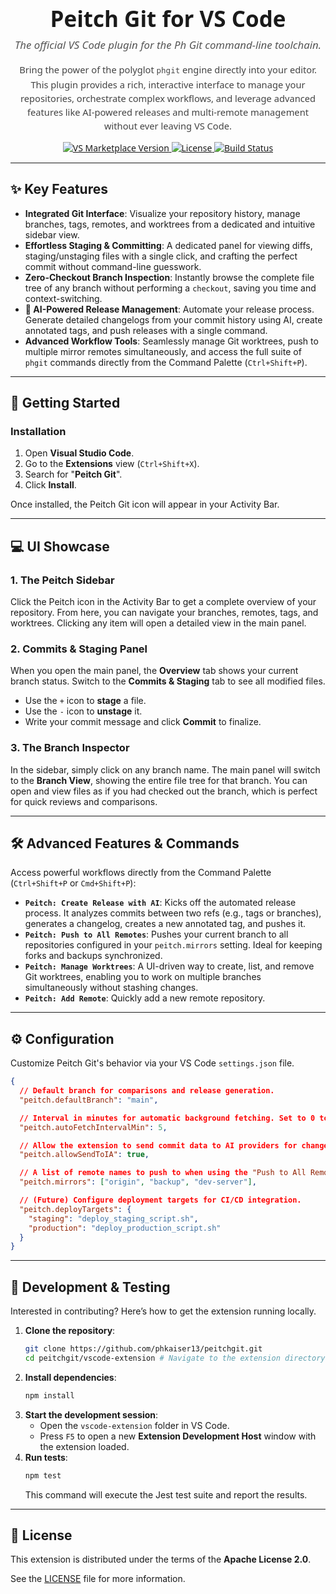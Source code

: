 <div align="center" style="font-family:Segoe UI, Roboto, sans-serif;">
  <a href="https://github.com/phkaiser13/peitchgit">
  </a>

  <h1 style="font-size:2.5em; margin-bottom:0.2em;">Peitch Git for VS Code</h1>
  <p style="font-size:1.2em; color:#555; margin-top:0;">
    <em>The official VS Code plugin for the Ph Git command-line toolchain.</em>
  </p>

  <p style="max-width:700px; font-size:1.05em; line-height:1.5em; color:#444;">
    Bring the power of the polyglot <code>phgit</code> engine directly into your editor. This plugin provides a rich, interactive interface to manage your repositories, orchestrate complex workflows, and leverage advanced features like AI-powered releases and multi-remote management without ever leaving VS Code.
  </p>

  <p>
    <a href="https://marketplace.visualstudio.com/items?itemName=phkaiser13.peitch-git">
      <img src="https://img.shields.io/visual-studio-marketplace/v/phkaiser13.peitch-git?style=for-the-badge&label=VS%20Marketplace" alt="VS Marketplace Version" />
    </a>
    <a href="https://github.com/phkaiser13/peitchgit/blob/main/LICENSE">
      <img src="https://img.shields.io/badge/license-Apache--2.0-blue.svg?style=for-the-badge" alt="License" />
    </a>
    <a href="https://github.com/phkaiser13/peitchgit/actions">
      <img src="https://img.shields.io/github/actions/workflow/status/phkaiser13/peitchgit/build-phgit.yml?branch=main&logo=github&style=for-the-badge" alt="Build Status" />
    </a>
  </p>
</div>


-----

## ✨ Key Features

  * **Integrated Git Interface**: Visualize your repository history, manage branches, tags, remotes, and worktrees from a dedicated and intuitive sidebar view.
  * **Effortless Staging & Committing**: A dedicated panel for viewing diffs, staging/unstaging files with a single click, and crafting the perfect commit without command-line guesswork.
  * **Zero-Checkout Branch Inspection**: Instantly browse the complete file tree of any branch without performing a `checkout`, saving you time and context-switching.
  * **🤖 AI-Powered Release Management**: Automate your release process. Generate detailed changelogs from your commit history using AI, create annotated tags, and push releases with a single command.
  * **Advanced Workflow Tools**: Seamlessly manage Git worktrees, push to multiple mirror remotes simultaneously, and access the full suite of `phgit` commands directly from the Command Palette (`Ctrl+Shift+P`).

-----

## 🚀 Getting Started

### Installation

1.  Open **Visual Studio Code**.
2.  Go to the **Extensions** view (`Ctrl+Shift+X`).
3.  Search for "**Peitch Git**".
4.  Click **Install**.

Once installed, the Peitch Git icon will appear in your Activity Bar.

-----

## 💻 UI Showcase

### 1\. The Peitch Sidebar

Click the Peitch icon in the Activity Bar to get a complete overview of your repository. From here, you can navigate your branches, remotes, tags, and worktrees. Clicking any item will open a detailed view in the main panel.

### 2\. Commits & Staging Panel

When you open the main panel, the **Overview** tab shows your current branch status. Switch to the **Commits & Staging** tab to see all modified files.

  * Use the `+` icon to **stage** a file.
  * Use the `-` icon to **unstage** it.
  * Write your commit message and click **Commit** to finalize.

### 3\. The Branch Inspector

In the sidebar, simply click on any branch name. The main panel will switch to the **Branch View**, showing the entire file tree for that branch. You can open and view files as if you had checked out the branch, which is perfect for quick reviews and comparisons.

-----

## 🛠️ Advanced Features & Commands

Access powerful workflows directly from the Command Palette (`Ctrl+Shift+P` or `Cmd+Shift+P`):

  * **`Peitch: Create Release with AI`**: Kicks off the automated release process. It analyzes commits between two refs (e.g., tags or branches), generates a changelog, creates a new annotated tag, and pushes it.
  * **`Peitch: Push to All Remotes`**: Pushes your current branch to all repositories configured in your `peitch.mirrors` setting. Ideal for keeping forks and backups synchronized.
  * **`Peitch: Manage Worktrees`**: A UI-driven way to create, list, and remove Git worktrees, enabling you to work on multiple branches simultaneously without stashing changes.
  * **`Peitch: Add Remote`**: Quickly add a new remote repository.

-----

## ⚙️ Configuration

Customize Peitch Git's behavior via your VS Code `settings.json` file.

```json
{
  // Default branch for comparisons and release generation.
  "peitch.defaultBranch": "main",

  // Interval in minutes for automatic background fetching. Set to 0 to disable.
  "peitch.autoFetchIntervalMin": 5,

  // Allow the extension to send commit data to AI providers for changelog generation.
  "peitch.allowSendToIA": true,

  // A list of remote names to push to when using the "Push to All Remotes" command.
  "peitch.mirrors": ["origin", "backup", "dev-server"],

  // (Future) Configure deployment targets for CI/CD integration.
  "peitch.deployTargets": {
    "staging": "deploy_staging_script.sh",
    "production": "deploy_production_script.sh"
  }
}
```

-----

## 🧪 Development & Testing

Interested in contributing? Here’s how to get the extension running locally.

1.  **Clone the repository**:
    ```bash
    git clone https://github.com/phkaiser13/peitchgit.git
    cd peitchgit/vscode-extension # Navigate to the extension directory
    ```
2.  **Install dependencies**:
    ```bash
    npm install
    ```
3.  **Start the development session**:
      * Open the `vscode-extension` folder in VS Code.
      * Press `F5` to open a new **Extension Development Host** window with the extension loaded.
4.  **Run tests**:
    ```bash
    npm test
    ```
    This command will execute the Jest test suite and report the results.

-----

## 📜 License

This extension is distributed under the terms of the **Apache License 2.0**.

See the [LICENSE](https://github.com/phkaiser13/peitchgit/blob/main/LICENSE) file for more information.